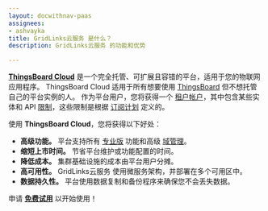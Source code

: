 ```yaml
---
layout: docwithnav-paas
assignees:
- ashvayka
title: GridLinks云服务 是什么？
description: GridLinks云服务 的功能和优势

---
```


[**ThingsBoard Cloud**](/products/paas/) 是一个完全托管、可扩展且容错的平台，适用于您的物联网应用程序。
ThingsBoard Cloud 适用于所有想要使用 [ThingsBoard](/docs/paas/getting-started-guides/what-is-thingsboard/) 但不想托管自己的平台实例的人。
作为平台用户，您将获得一个 [租户帐户](/docs/paas/user-guide/entities-and-relations/)，其中包含某些实体和 API [限制](/docs/paas/user-guide/tenant-profiles/#entity-limits)，这些限制是根据 [订阅计划](/products/paas/subscription/) 定义的。

使用 **ThingsBoard Cloud**，您将获得以下好处：

- **高级功能。** 平台支持所有 [专业版](/products/thingsboard-pe/) 功能和高级 [域管理](/products/paas/domains/)。
- **缩短上市时间。** 节省平台维护或功能配置的时间。
- **降低成本。** 集群基础设施的成本由平台用户分摊。
- **高可用性。** GridLinks云服务 使用微服务架构，并部署在多个可用区中。
- **数据持久性。** 平台使用数据复制和备份程序来确保您不会丢失数据。

申请 [**免费试用**](https://thingsboard.cloud/signup) 以开始使用！